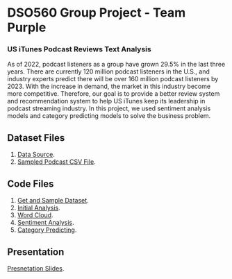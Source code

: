 # DSO560 Group Project - Team Purple
### US iTunes Podcast Reviews Text Analysis
As of 2022, podcast listeners as a group have grown 29.5% in the last three years. There are currently 120 million podcast listeners in the U.S., and industry experts predict there will be over 160 million podcast listeners by 2023.
With the increase in demand, the market in this industry become more competitive. Therefore, our goal is to provide a better review system and recommendation system to help US iTunes keep its leadership in podcast streaming industry. In this project, we used sentiment analysis models and category predicting models to solve the business problem. 

## Dataset Files
1. [Data Source](https://www.kaggle.com/datasets/thoughtvector/podcastreviews).
2. [Sampled Podcast CSV File](https://github.com/ycmillielin/Natural-language-processing/blob/main/Project/Dataset/podcast_sample.csv.zip).

## Code Files
1. [Get and Sample Dataset](https://github.com/ycmillielin/Natural-language-processing/blob/main/Project/Code/GetSampleData.ipynb).
2. [Initial Analysis](https://github.com/ycmillielin/Natural-language-processing/blob/main/Project/Code/Initial_Analysis.ipynb).
3. [Word Cloud](https://github.com/ycmillielin/Natural-language-processing/blob/main/Project/Code/Word_Cloud_Visualization.ipynb).
4. [Sentiment Analysis](https://github.com/ycmillielin/Natural-language-processing/blob/main/Project/Code/Sentiment_Analysis_Modelling.ipynb).
5. [Category Predicting](https://github.com/ycmillielin/Natural-language-processing/blob/main/Project/Code/Category_Predicting_using_Reviews.ipynb.ipynb).

## Presentation
[Presnetation Slides](https://github.com/ycmillielin/Natural-language-processing/blob/main/Project/NLP_podcast.pdf).
